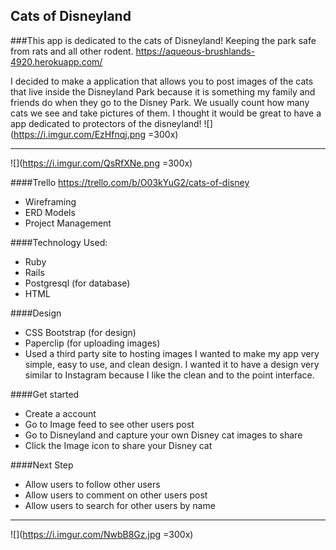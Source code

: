 ## Cats of Disneyland 

###This app is dedicated to the cats of Disneyland! Keeping the park safe from rats and all other rodent. 
https://aqueous-brushlands-4920.herokuapp.com/

I decided to make a application that allows you to post images of the cats that live inside the Disneyland 
Park because it is something my family and friends do when they go to the Disney Park. We usually count how many cats we see and take pictures of them. I thought it would be great to have a app dedicated to protectors of the disneyland! 
![](https://i.imgur.com/EzHfnqj.png =300x)
*******
![](https://i.imgur.com/QsRfXNe.png =300x)

####Trello 
https://trello.com/b/O03kYuG2/cats-of-disney
* Wireframing
* ERD Models 
* Project Management 


####Technology Used: 
* Ruby
* Rails
* Postgresql (for database)
* HTML


####Design 
* CSS Bootstrap (for design) 
* Paperclip (for uploading images)
* Used a third party site to hosting images 
I wanted to make my app very simple, easy to use, and clean design. 
I wanted it to have a design very similar to Instagram because I like the clean and to the point interface.

####Get started 
* Create a account
* Go to Image feed to see other users post
* Go to Disneyland and capture your own Disney cat images to share
* Click the Image icon to share your Disney cat

####Next Step 
* Allow users to follow other users
* Allow users to comment on other users post
* Allow users to search for other users by name

********
![](https://i.imgur.com/NwbB8Gz.jpg =300x)
